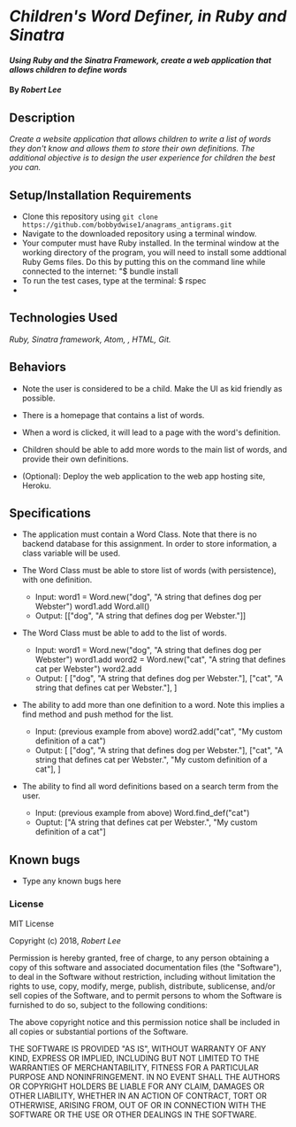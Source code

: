 # _Children's Word Definer, in Ruby and Sinatra_

#### _Using Ruby and the Sinatra Framework, create a web application that allows children to define words_

#### By _Robert Lee_

## Description

_Create a website application that allows children to write a list of words they don't know and allows them to store their own definitions.  The additional objective is to design the user experience for children the best you can._

## Setup/Installation Requirements

* Clone this repository using `git clone https://github.com/bobbydwise1/anagrams_antigrams.git`
* Navigate to the downloaded repository using a terminal window.
* Your computer must have Ruby installed.  In the terminal window at the working directory of the program, you will need to install some addtional Ruby Gems files.  Do this by putting this on the command line while connected to the internet:
  "$ bundle install
* To run the test cases, type at the terminal: $ rspec
*

## Technologies Used

_Ruby, Sinatra framework, Atom, , HTML, Git._

## Behaviors

* Note the user is considered to be a child.  Make the UI as kid friendly as possible.

* There is a homepage that contains a list of words.

* When a word is clicked, it will lead to a page with the word's definition.

* Children should be able to add more words to the main list of words, and provide their own definitions.

* (Optional):  Deploy the web application to the web app hosting site, Heroku.

## Specifications

* The application must contain a Word Class.  Note that there is no backend database for this assignment.  In order to store information, a class variable will be used.

* The Word Class must be able to store list of words (with persistence), with one definition.
  * Input:  word1 = Word.new("dog", "A string that defines dog per Webster")
            word1.add
            Word.all()
  * Output:  [["dog", "A string that defines dog per Webster."]]

* The Word Class must be able to add to the list of words.
  * Input:  word1 = Word.new("dog", "A string that defines dog per Webster")
            word1.add
            word2 = Word.new("cat", "A string that defines cat per Webster")
            word2.add
  * Output: [
              ["dog", "A string that defines dog per Webster."],
              ["cat", "A string that defines cat per Webster."],
            ]

* The ability to add more than one definition to a word.  Note this implies a find method and push method for the list.
  * Input:  (previous example from above)
            word2.add("cat", "My custom definition of a cat")
  * Output: [
              ["dog", "A string that defines dog per Webster."],
              ["cat", "A string that defines cat per Webster.", "My custom definition of a cat"],
            ]

* The ability to find all word definitions based on a search term from the user.
  * Input: (previous example from above)
            Word.find_def("cat")
  * Ouptut:  ["A string that defines cat per Webster.", "My custom definition of a cat"]

## Known bugs

* Type any known bugs here

### License

MIT License

Copyright (c) 2018, _Robert Lee_

Permission is hereby granted, free of charge, to any person obtaining a copy of this software and associated documentation files (the "Software"), to deal in the Software without restriction, including without limitation the rights to use, copy, modify, merge, publish, distribute, sublicense, and/or sell
copies of the Software, and to permit persons to whom the Software is furnished to do so, subject to the following conditions:

The above copyright notice and this permission notice shall be included in all copies or substantial portions of the Software.

THE SOFTWARE IS PROVIDED "AS IS", WITHOUT WARRANTY OF ANY KIND, EXPRESS OR IMPLIED, INCLUDING BUT NOT LIMITED TO THE WARRANTIES OF MERCHANTABILITY, FITNESS FOR A PARTICULAR PURPOSE AND NONINFRINGEMENT. IN NO EVENT SHALL THE AUTHORS OR COPYRIGHT HOLDERS BE LIABLE FOR ANY CLAIM, DAMAGES OR OTHER LIABILITY, WHETHER IN AN ACTION OF CONTRACT, TORT OR OTHERWISE, ARISING FROM,
OUT OF OR IN CONNECTION WITH THE SOFTWARE OR THE USE OR OTHER DEALINGS IN THE SOFTWARE.
